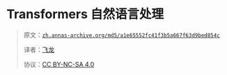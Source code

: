 # Transformers 自然语言处理

> 原文：[`zh.annas-archive.org/md5/a1e65552fc41f3b5a667f63d9bed854c`](https://zh.annas-archive.org/md5/a1e65552fc41f3b5a667f63d9bed854c)
> 
> 译者：[飞龙](https://github.com/wizardforcel)
> 
> 协议：[CC BY-NC-SA 4.0](http://creativecommons.org/licenses/by-nc-sa/4.0/)